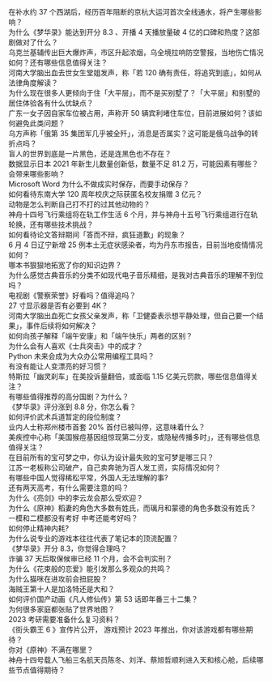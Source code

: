 在补水约 37 个西湖后，经历百年阻断的京杭大运河首次全线通水，将产生哪些影响？  
为什么《梦华录》能达到开分 8.3 、开播 4 天播放量破 4 亿的口碑和热度？这部剧做对了什么？  
乌克兰基辅传出巨大爆炸声，市区升起浓烟，乌全境拉响防空警报，当地伤亡情况如何？还有哪些信息值得关注？  
河南大学脑出血去世女生堂姐发声，称「若 120 确有责任，将追究到底」，如何从法律角度解读？  
为什么现在很多人更倾向于住「大平层」，而不是买别墅了？「大平层」和别墅的居住体验各有什么优缺点？  
广东一女子因自家车位被占用，声称开 50 辆宾利堵住车位，目前进展如何？该如何避免此类问题？  
乌方声称「俄第 35 集团军几乎被全歼」，消息是否属实？这可能是俄乌战争的转折点吗？  
盲人的世界到底是一片黑色，还是连黑色也不存在？  
数据显示日本 2021 年新生儿数量创新低，数量不足 81.2 万，可能因素有哪些？会带来哪些影响？  
Microsoft Word 为什么不做成实时保存，而要手动保存？  
如何看待东南大学 120 周年校庆之际获匿名校友捐赠 3 亿元？  
动物是怎么判断自己打不打的过其他动物的？  
神舟十四号飞行乘组将在轨工作生活 6 个月，并与神舟十五号飞行乘组进行在轨轮换，还有哪些技术挑战？  
如何看待论文答辩期间「答而不辩，疯狂道歉」的现象？  
6 月 4 日辽宁新增 25 例本土无症状感染者，均为丹东市报告，目前当地疫情情况如何？  
哪本书狠狠地拓宽了你的知识边界？  
为什么感觉古典音乐的分类不如现代电子音乐精细，是我对古典音乐的理解不到位吗？  
电视剧《警察荣誉》好看吗？值得追吗？  
27 寸显示器是否有必要到 4K？  
河南大学脑出血死亡女孩父亲发声，称「卫健委表示想平静处理，但自己要一个结果」，事件后续将如何解决？  
如何向孩子解释「端午安康」和「端午快乐」两者的区别？  
为什么会有人喜欢《士兵突击》中的成才？  
Python 未来会成为大众办公常用编程工具吗？  
有没有能让人变漂亮的好习惯？  
特斯拉「幽灵刹车」在美投诉量翻倍，或面临 1.15 亿美元罚款，哪些信息值得关注？  
有哪些值得推荐的高分国剧？为什么？  
《梦华录》评分涨到 8.8 分，你怎么看？  
如何评价武术兵道暂定的段位制度？  
业内人士称郑州楼市首套  20% 首付已被叫停，这意味着什么？  
美疾控中心称「美国猴痘基因组惊现第二分支，或隐秘传播多时」，还有哪些信息值得关注？  
在目前所有的宝可梦之中，你认为设计最失败的宝可梦是哪三只？  
江苏一老板称公司破产，自己卖奔驰为百人发工资，实际情况如何？  
有哪些中国人觉得稀松平常，外国人无法理解的事?  
还有两天高考，有什么需要注意的吗？  
为什么《亮剑》中的李云龙会那么受欢迎？  
为什么《原神》稻妻的角色大多数有姓氏，而璃月和蒙德的角色多数没有姓氏？  
一模和二模都没有考好 中考还能考好吗？  
如何停止精神内耗?  
为什么说专业的游戏本往往代表了笔记本的顶流配置？  
《梦华录》开分 8.3，你觉得合理吗？  
诈骗 37 天后取保候审已经 11 个月，会不会判实刑？  
为什么《花束般的恋爱》能引发那么多观众的共鸣？  
为什么猫咪在进攻前会扭屁股？  
海贼王第十人是加洛特还是大和？  
如何评价国产动画《凡人修仙传》第 53 话即年番三十二集？  
为何很多家庭都张贴了世界地图？  
2023 考研需要准备什么复习资料？  
《街头霸王 6 》宣传片公开， 游戏预计 2023 年推出，你对该游戏都有哪些期待？  
你对《原神》不满在哪里？  
神舟十四号载人飞船三名航天员陈冬、刘洋、蔡旭哲顺利进入天和核心舱，后续哪些节点值得期待？  
